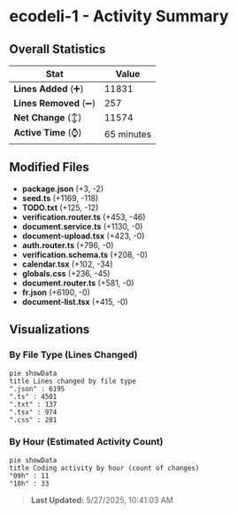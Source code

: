 # ecodeli-1 - Activity Summary 

## Overall Statistics

| Stat                   | Value                                                             |
| ---------------------- | ----------------------------------------------------------------- |
| **Lines Added** (➕)   | 11831                                          |
| **Lines Removed** (➖) | 257                                        |
| **Net Change** (↕)    | 11574                |
| **Active Time** (⌚)   | 65 minutes |


## Modified Files
- **package.json** (+3, -2)
- **seed.ts** (+1169, -118)
- **TODO.txt** (+125, -12)
- **verification.router.ts** (+453, -46)
- **document.service.ts** (+1130, -0)
- **document-upload.tsx** (+423, -0)
- **auth.router.ts** (+796, -0)
- **verification.schema.ts** (+208, -0)
- **calendar.tsx** (+102, -34)
- **globals.css** (+236, -45)
- **document.router.ts** (+581, -0)
- **fr.json** (+6190, -0)
- **document-list.tsx** (+415, -0)

## Visualizations

### By File Type (Lines Changed)

```mermaid
pie showData
title Lines changed by file type
".json" : 6195
".ts" : 4501
".txt" : 137
".tsx" : 974
".css" : 281
```

### By Hour (Estimated Activity Count)

```mermaid
pie showData
title Coding activity by hour (count of changes)
"09h" : 11
"10h" : 33
```


> **Last Updated:** 5/27/2025, 10:41:03 AM